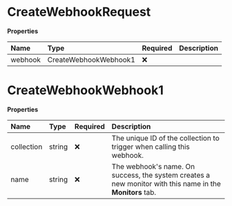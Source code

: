 # CreateWebhookRequest

**Properties**

| Name    | Type                  | Required | Description |
| :------ | :-------------------- | :------- | :---------- |
| webhook | CreateWebhookWebhook1 | ❌       |             |

# CreateWebhookWebhook1

**Properties**

| Name       | Type   | Required | Description                                                                                              |
| :--------- | :----- | :------- | :------------------------------------------------------------------------------------------------------- |
| collection | string | ❌       | The unique ID of the collection to trigger when calling this webhook.                                    |
| name       | string | ❌       | The webhook's name. On success, the system creates a new monitor with this name in the **Monitors** tab. |

<!-- This file was generated by liblab | https://liblab.com/ -->
